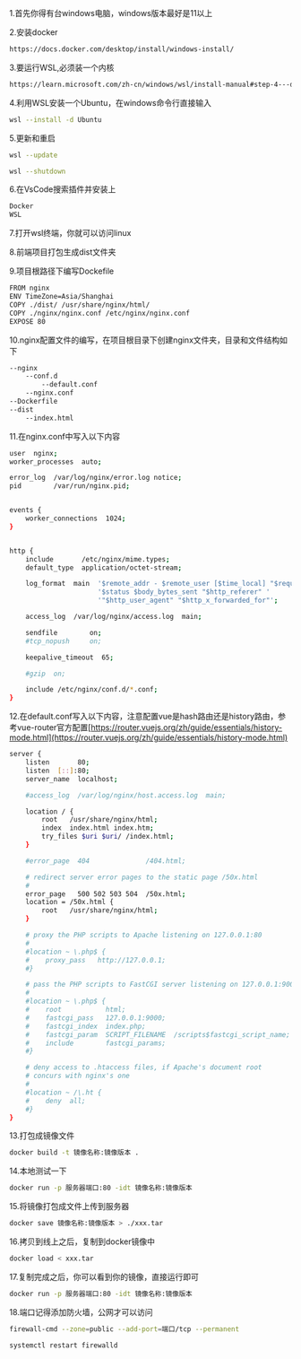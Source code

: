 1.首先你得有台windows电脑，windows版本最好是11以上

2.安装docker

```sh
https://docs.docker.com/desktop/install/windows-install/
```

3.要运行WSL,必须装一个内核

```sh
https://learn.microsoft.com/zh-cn/windows/wsl/install-manual#step-4---download-the-linux-kernel-update-package
```

4.利用WSL安装一个Ubuntu，在windows命令行直接输入

```sh
wsl --install -d Ubuntu
```

5.更新和重启

```sh
wsl --update
```

```sh
wsl --shutdown
```

6.在VsCode搜索插件并安装上

```sh
Docker
WSL
```

7.打开wsl终端，你就可以访问linux

8.前端项目打包生成dist文件夹

9.项目根路径下编写Dockefile

```sh
FROM nginx
ENV TimeZone=Asia/Shanghai    
COPY ./dist/ /usr/share/nginx/html/
COPY ./nginx/nginx.conf /etc/nginx/nginx.conf
EXPOSE 80
```

10.nginx配置文件的编写，在项目根目录下创建nginx文件夹，目录和文件结构如下

```sh
--nginx
    --conf.d
        --default.conf
    --nginx.conf
--Dockerfile
--dist
    --index.html
```

11.在nginx.conf中写入以下内容

```sh
user  nginx;
worker_processes  auto;

error_log  /var/log/nginx/error.log notice;
pid        /var/run/nginx.pid;


events {
    worker_connections  1024;
}


http {
    include       /etc/nginx/mime.types;
    default_type  application/octet-stream;

    log_format  main  '$remote_addr - $remote_user [$time_local] "$request" '
                      '$status $body_bytes_sent "$http_referer" '
                      '"$http_user_agent" "$http_x_forwarded_for"';

    access_log  /var/log/nginx/access.log  main;

    sendfile        on;
    #tcp_nopush     on;

    keepalive_timeout  65;

    #gzip  on;

    include /etc/nginx/conf.d/*.conf;
}
```

12.在default.conf写入以下内容，注意配置vue是hash路由还是history路由，参考vue-router官方配置[https://router.vuejs.org/zh/guide/essentials/history-mode.html](https://router.vuejs.org/zh/guide/essentials/history-mode.html)

```sh
server {
    listen       80;
    listen  [::]:80;
    server_name  localhost;

    #access_log  /var/log/nginx/host.access.log  main;

    location / {
        root   /usr/share/nginx/html;
        index  index.html index.htm;
        try_files $uri $uri/ /index.html;
    }

    #error_page  404              /404.html;

    # redirect server error pages to the static page /50x.html
    #
    error_page   500 502 503 504  /50x.html;
    location = /50x.html {
        root   /usr/share/nginx/html;
    }

    # proxy the PHP scripts to Apache listening on 127.0.0.1:80
    #
    #location ~ \.php$ {
    #    proxy_pass   http://127.0.0.1;
    #}

    # pass the PHP scripts to FastCGI server listening on 127.0.0.1:9000
    #
    #location ~ \.php$ {
    #    root           html;
    #    fastcgi_pass   127.0.0.1:9000;
    #    fastcgi_index  index.php;
    #    fastcgi_param  SCRIPT_FILENAME  /scripts$fastcgi_script_name;
    #    include        fastcgi_params;
    #}

    # deny access to .htaccess files, if Apache's document root
    # concurs with nginx's one
    #
    #location ~ /\.ht {
    #    deny  all;
    #}
}
```

13.打包成镜像文件

```sh
docker build -t 镜像名称:镜像版本 .
```

14.本地测试一下

```sh
docker run -p 服务器端口:80 -idt 镜像名称:镜像版本
```

15.将镜像打包成文件上传到服务器

```sh
docker save 镜像名称:镜像版本 > ./xxx.tar
```

16.拷贝到线上之后，复制到docker镜像中

```sh
docker load < xxx.tar
```

17.复制完成之后，你可以看到你的镜像，直接运行即可

```sh
docker run -p 服务器端口:80 -idt 镜像名称:镜像版本
```

18.端口记得添加防火墙，公网才可以访问

```sh
firewall-cmd --zone=public --add-port=端口/tcp --permanent
```

```sh
systemctl restart firewalld
```
